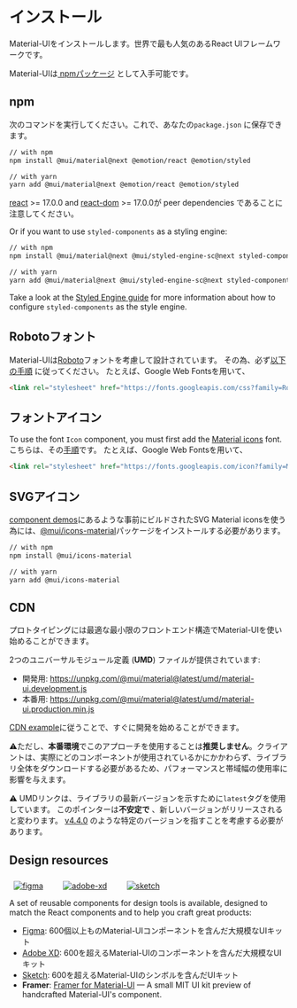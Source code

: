 # インストール

<p class="description">Material-UIをインストールします。世界で最も人気のあるReact UIフレームワークです。</p>

Material-UIは[ npmパッケージ](https://www.npmjs.com/package/@mui/material) として入手可能です。

## npm

次のコマンドを実行してください。これで、あなたの`package.json` に保存できます。

```sh
// with npm
npm install @mui/material@next @emotion/react @emotion/styled

// with yarn
yarn add @mui/material@next @emotion/react @emotion/styled
```

<!-- #react-peer-version -->

[react](https://www.npmjs.com/package/react) >= 17.0.0 and [react-dom](https://www.npmjs.com/package/react-dom) >= 17.0.0が peer dependencies であることに注意してください。

Or if you want to use `styled-components` as a styling engine:

```sh
// with npm
npm install @mui/material@next @mui/styled-engine-sc@next styled-components

// with yarn
yarn add @mui/material@next @mui/styled-engine-sc@next styled-components
```

Take a look at the [Styled Engine guide](/guides/styled-engine/) for more information about how to configure `styled-components` as the style engine.

## Robotoフォント

Material-UIは[Roboto](https://fonts.google.com/specimen/Roboto)フォントを考慮して設計されています。 その為、必ず[以下の手順](/components/typography/#general) に従ってください。 たとえば、Google Web Fontsを用いて、

```html
<link rel="stylesheet" href="https://fonts.googleapis.com/css?family=Roboto:300,400,500,700&display=swap" />
```

## フォントアイコン

To use the font `Icon` component, you must first add the [Material icons](https://fonts.google.com/icons) font. こちらは、その[手順](/components/icons/#font-icons)です。 たとえば、Google Web Fontsを用いて、

```html
<link rel="stylesheet" href="https://fonts.googleapis.com/icon?family=Material+Icons" />
```

## SVGアイコン

[component demos](/components/icons/)にあるような事前にビルドされたSVG Material iconsを使う為には、[@mui/icons-material](https://www.npmjs.com/package/@mui/icons-material)パッケージをインストールする必要があります。

```sh
// with npm
npm install @mui/icons-material

// with yarn
yarn add @mui/icons-material
```

## CDN

プロトタイピングには最適な最小限のフロントエンド構造でMaterial-UIを使い始めることができます。

2つのユニバーサルモジュール定義 (**UMD**) ファイルが提供されています:

- 開発用: https://unpkg.com/@mui/material@latest/umd/material-ui.development.js
- 本番用: https://unpkg.com/@mui/material@latest/umd/material-ui.production.min.js

[CDN example](https://github.com/mui-org/material-ui/tree/master/examples/cdn)に従うことで、すぐに開発を始めることができます。

⚠️ただし、**本番環境**でこのアプローチを使用することは**推奨しません**。クライアントは、実際にどのコンポーネントが使用されているかにかかわらず、ライブラリ全体をダウンロードする必要があるため、パフォーマンスと帯域幅の使用率に影響を与えます。

⚠️ UMDリンクは、ライブラリの最新バージョンを示すために`latest`タグを使用しています。 このポインターは**不安定で** 、新しいバージョンがリリースされると変わります。 [v4.4.0](https://unpkg.com/@mui/material@4.4.0/umd/material-ui.development.js) のような特定のバージョンを指すことを考慮する必要があります。

## Design resources

<a href="https://material-ui.com/store/items/figma-react/?utm_source=docs&utm_medium=referral&utm_campaign=installation-figma" style="margin-left: 8px; margin-top: 8px; display: inline-block;"><img src="/static/images/download-figma.svg" alt="figma" /></a>
<a href="https://material-ui.com/store/items/adobe-xd-react/?utm_source=docs&utm_medium=referral&utm_campaign=installation-adobe-xd" style="margin-left: 32px; margin-top: 8px; display: inline-block;"><img src="/static/images/download-adobe-xd.svg" alt="adobe-xd" /></a>
<a href="https://material-ui.com/store/items/sketch-react/?utm_source=docs&utm_medium=referral&utm_campaign=installation-sketch" style="margin-left: 32px; margin-top: 8px; display: inline-block;"><img src="/static/images/download-sketch.svg" alt="sketch" /></a>

A set of reusable components for design tools is available, designed to match the React components and to help you craft great products:

- [Figma](https://material-ui.com/store/items/figma-react/?utm_source=docs&utm_medium=referral&utm_campaign=installation-figma): 600個以上ものMaterial-UIコンポーネントを含んだ大規模なUIキット
- [Adobe XD](https://material-ui.com/store/items/adobe-xd-react/?utm_source=docs&utm_medium=referral&utm_campaign=installation-adobe-xd): 600を超えるMaterial-UIのコンポーネントを含んだ大規模なUIキット
- [Sketch](https://material-ui.com/store/items/sketch-react/?utm_source=docs&utm_medium=referral&utm_campaign=installation-sketch): 600を超えるMaterial-UIのシンボルを含んだUIキット
- **Framer**: [Framer for Material-UI](https://packages.framer.com/package/material-ui/material-ui) — A small MIT UI kit preview of handcrafted Material-UI's component.
